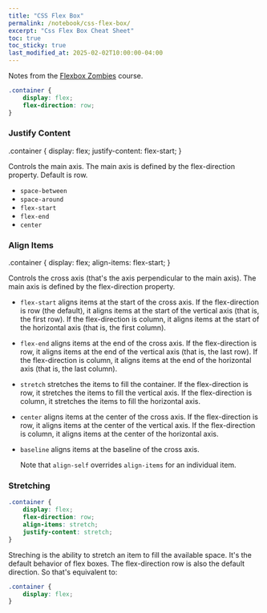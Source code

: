 ```yaml
---
title: "CSS Flex Box"
permalink: /notebook/css-flex-box/
excerpt: "Css Flex Box Cheat Sheet"
toc: true
toc_sticky: true
last_modified_at: 2025-02-02T10:00:00-04:00
---
```


Notes from the [Flexbox Zombies](https://mastery.games/flexboxzombies) course.

```css
.container {
    display: flex;
    flex-direction: row;
}
```

### Justify Content

.container {
display: flex;
justify-content: flex-start;
}

Controls the main axis. The main axis is defined by the flex-direction property. Default is row.

- `space-between` 
- `space-around`
- `flex-start`
- `flex-end`
- `center`

### Align Items

.container {
display: flex;
align-items: flex-start;
}

Controls the cross axis (that's the axis perpendicular to the main axis). The main axis is defined by the flex-direction
property.

- `flex-start` aligns items at the start of the cross axis. If the flex-direction is row (the default), it aligns items
  at the start
  of the vertical axis (that is, the first row). If the flex-direction is column, it aligns items at the start of the
  horizontal axis (that is, the first column).
- `flex-end` aligns items at the end of the cross axis. If the flex-direction is row, it aligns items at the end of the
  vertical axis (that is, the last row). If the flex-direction is column, it aligns items at the end of the
  horizontal axis (that is, the last column).
- `stretch` stretches the items to fill the container. If the flex-direction is row, it stretches the items to fill the
  vertical axis. If the flex-direction is column, it stretches the items to fill the horizontal axis.
- `center` aligns items at the center of the cross axis. If the flex-direction is row, it aligns items at the center of
  the vertical axis. If the flex-direction is column, it aligns items at the center of the horizontal axis.
- `baseline` aligns items at the baseline of the cross axis.

  Note that `align-self` overrides `align-items` for an individual item.

### Stretching

```css
.container {
    display: flex;
    flex-direction: row;
    align-items: stretch;
    justify-content: stretch;
}
``` 
Streching is the ability to stretch an item to fill the available space. It's the default behavior of flex boxes.
The flex-direction row is also the default direction. So that's equivalent to:

```css
.container {
    display: flex;
}
```